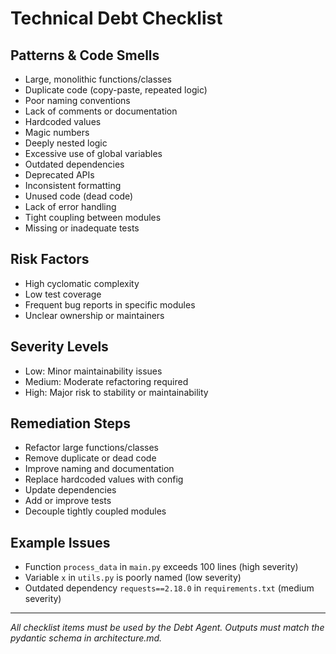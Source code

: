# Technical Debt Checklist

## Patterns & Code Smells
- Large, monolithic functions/classes
- Duplicate code (copy-paste, repeated logic)
- Poor naming conventions
- Lack of comments or documentation
- Hardcoded values
- Magic numbers
- Deeply nested logic
- Excessive use of global variables
- Outdated dependencies
- Deprecated APIs
- Inconsistent formatting
- Unused code (dead code)
- Lack of error handling
- Tight coupling between modules
- Missing or inadequate tests

## Risk Factors
- High cyclomatic complexity
- Low test coverage
- Frequent bug reports in specific modules
- Unclear ownership or maintainers

## Severity Levels
- Low: Minor maintainability issues
- Medium: Moderate refactoring required
- High: Major risk to stability or maintainability

## Remediation Steps
- Refactor large functions/classes
- Remove duplicate or dead code
- Improve naming and documentation
- Replace hardcoded values with config
- Update dependencies
- Add or improve tests
- Decouple tightly coupled modules

## Example Issues
- Function `process_data` in `main.py` exceeds 100 lines (high severity)
- Variable `x` in `utils.py` is poorly named (low severity)
- Outdated dependency `requests==2.18.0` in `requirements.txt` (medium severity)

---

*All checklist items must be used by the Debt Agent. Outputs must match the pydantic schema in architecture.md.*
